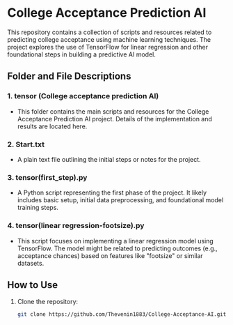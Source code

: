 # College Acceptance Prediction AI

This repository contains a collection of scripts and resources related to predicting college acceptance using machine learning techniques. The project explores the use of TensorFlow for linear regression and other foundational steps in building a predictive AI model.

## Folder and File Descriptions

### 1. **tensor (College acceptance prediction AI)**
   - This folder contains the main scripts and resources for the College Acceptance Prediction AI project. Details of the implementation and results are located here.

### 2. **Start.txt**
   - A plain text file outlining the initial steps or notes for the project.

### 3. **tensor(first_step).py**
   - A Python script representing the first phase of the project. It likely includes basic setup, initial data preprocessing, and foundational model training steps.

### 4. **tensor(linear regression-footsize).py**
   - This script focuses on implementing a linear regression model using TensorFlow. The model might be related to predicting outcomes (e.g., acceptance chances) based on features like "footsize" or similar datasets.

## How to Use

1. Clone the repository:
   ```bash
   git clone https://github.com/Thevenin1883/College-Acceptance-AI.git
